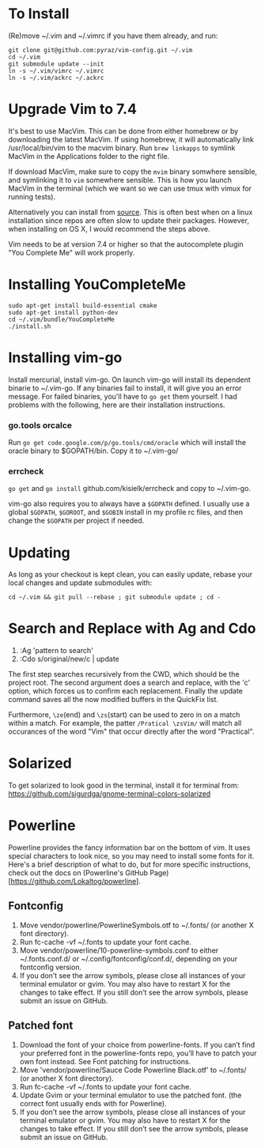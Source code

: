 # To Install

(Re)move ~/.vim and ~/.vimrc if you have them already, and run:

    git clone git@github.com:pyraz/vim-config.git ~/.vim
    cd ~/.vim
    git submodule update --init
    ln -s ~/.vim/vimrc ~/.vimrc
    ln -s ~/.vim/ackrc ~/.ackrc

# Upgrade Vim to 7.4

It's best to use MacVim. This can be done from either homebrew or by downloading the latest MacVim.
If using homebrew, it will automatically link /usr/local/bin/vim to the macvim binary. Run `brew linkapps`
to symlink MacVim in the Applications folder to the right file.

If download MacVim, make sure to copy the `mvim` binary somwhere sensible, and symlinking it to
`vim` somewhere sensible. This is how you launch MacVim in the terminal (which we want so we can use
tmux with vimux for running tests).

Alternatively you can install from [source](https://github.com/Valloric/YouCompleteMe/wiki/Building-Vim-from-source).
This is often best when on a linux installation since repos are often slow to update their packages. However,
when installing on OS X, I would recommend the steps above.

Vim needs to be at version 7.4 or higher so that the autocomplete plugin "You Complete Me" will work
properly.

# Installing YouCompleteMe

```shell
sudo apt-get install build-essential cmake
sudo apt-get install python-dev
cd ~/.vim/bundle/YouCompleteMe
./install.sh
```

# Installing vim-go

Install mercurial, install vim-go. On launch vim-go will install its dependent
binarie to ~/.vim-go. If any binaries fail to install, it will give you an error message.
For failed binaries, you'll have to `go get` them yourself. I had problems with the following,
here are their installation instructions.

### go.tools orcalce
Run `go get code.google.com/p/go.tools/cmd/oracle` which will install the oracle
binary to $GOPATH/bin. Copy it to ~/.vim-go/

### errcheck
`go get` and `go install` github.com/kisielk/errcheck and copy to ~/.vim-go.

vim-go also requires you to always have a `$GOPATH` defined. I usually use a global
`$GOPATH`, `$GOROOT`, and `$GOBIN` install in my profile rc files, and then change
the `$GOPATH` per project if needed.

# Updating

As long as your checkout is kept clean, you can easily update, rebase your local changes and update submodules with:

    cd ~/.vim && git pull --rebase ; git submodule update ; cd -


# Search and Replace with Ag and Cdo

1. :Ag 'pattern to search'
2. :Cdo s/original/new/c | update

The first step searches recursively from the CWD, which should be the project root.
The second argument does a search and replace, with the 'c' option, which forces
us to confirm each replacement. Finally the update command saves all the now
modified buffers in the QuickFix list.

Furthermore, `\ze`(end) and `\zs`(start) can be used to zero in on a match within a match.
For example, the patter `/Pratical \zsVim/` will match all occurances of the
word "Vim" that occur directly after the word "Practical".

# Solarized

To get solarized to look good in the terminal, install it for terminal from:
https://github.com/sigurdga/gnome-terminal-colors-solarized


# Powerline

Powerline provides the fancy information bar on the bottom of vim. It uses special characters to look nice,
so you may need to install some fonts for it. Here's a brief description of what to do, but for more
specific instructions, check out the docs on (Powerline's GitHub Page)[https://github.com/Lokaltog/powerline].

## Fontconfig
1. Move vendor/powerline/PowerlineSymbols.otf to ~/.fonts/ (or another X font directory).
2. Run fc-cache -vf ~/.fonts to update your font cache.
3. Move vendor/powerline/10-powerline-symbols.conf to either ~/.fonts.conf.d/ or ~/.config/fontconfig/conf.d/, depending on your fontconfig version.
4. If you don’t see the arrow symbols, please close all instances of your terminal emulator or gvim. You may also have to restart X for the changes to take effect. If you still don’t see the arrow symbols, please submit an issue on GitHub.

## Patched font
1. Download the font of your choice from powerline-fonts. If you can’t find your preferred font in the powerline-fonts repo, you’ll have to patch your own font instead. See Font patching for instructions.
2. Move 'vendor/powerline/Sauce Code Powerline Black.otf' to ~/.fonts/ (or another X font directory).
3. Run fc-cache -vf ~/.fonts to update your font cache.
4. Update Gvim or your terminal emulator to use the patched font. (the correct font usually ends with for Powerline).
5. If you don’t see the arrow symbols, please close all instances of your terminal emulator or gvim. You may also have to restart X for the changes to take effect. If you still don’t see the arrow symbols, please submit an issue on GitHub.
